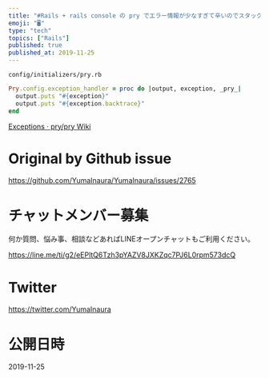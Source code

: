 ```yaml
---
title: "#Rails + rails console の pry でエラー情報が少なすぎて辛いのでスタックトレースを表示する様にする設定例"
emoji: "🖥"
type: "tech"
topics: ["Rails"]
published: true
published_at: 2019-11-25
---
```


`config/initializers/pry.rb`

```rb
Pry.config.exception_handler = proc do |output, exception, _pry_|
  output.puts "#{exception}"
  output.puts "#{exception.backtrace}"
end
```

[Exceptions · pry/pry Wiki](https://github.com/pry/pry/wiki/Exceptions#Exception_handler)

# Original by Github issue

https://github.com/YumaInaura/YumaInaura/issues/2765








<!-- Update From Qiita API -->

# チャットメンバー募集


何か質問、悩み事、相談などあればLINEオープンチャットもご利用ください。

https://line.me/ti/g2/eEPltQ6Tzh3pYAZV8JXKZqc7PJ6L0rpm573dcQ





# Twitter


https://twitter.com/YumaInaura


<!-- Update From Qiita API -->



# 公開日時

2019-11-25

